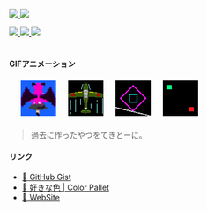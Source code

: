 <p align="left"> 
  <a href="http://twitter.com/0x0553">
    <img height="20" src="https://img.shields.io/twitter/follow/0x0553?label=Twitter&logo=twitter&style=flat" />
  </a>
  <a href="https://github.com/TomSuzuki">
    <img height="20" src="https://img.shields.io/github/followers/TomSuzuki?label=GitHub&logo=github&style=flat" />
  </a>
</p>

<div align="left">
  <a href="https://github.com/anuraghazra/github-readme-stats">
    <img src="https://github-readme-stats.vercel.app/api?username=tomsuzuki&count_private=true&show_icons=true" />
  </a>
  <a href="https://github.com/anuraghazra/github-readme-stats">
    <img src="https://github-readme-stats.vercel.app/api/top-langs/?username=tomsuzuki&layout=compact">
  </a>
  <a href="https://github.com/anuraghazra/github-readme-stats">
    <img src="https://github-readme-stats.vercel.app/api/wakatime?username=TomSuzuki">
  </a>
</div>

<br>

<!-- <img src="https://github.com/TomSuzuki/tomsuzuki/blob/master/images/stat.svg" alt="Alternative Text"/> -->

#### GIFアニメーション

<div align="left" style="margin: 1.5em;">
  <img width="64px" src="./img/01.gif" />
  <img src="./img/margin.gif" />
  <img width="64px" src="./img/02.gif" />
  <img src="./img/margin.gif" />
  <img width="64px" src="./img/03.gif" />
  <img src="./img/margin.gif" />
  <img width="64px" src="./img/04.gif" />
</div>

> 過去に作ったやつをてきとーに。  

#### リンク
- [💬 GitHub Gist](https://gist.github.com/TomSuzuki)
- [💙 好きな色 | Color Pallet](https://tomsuzuki.github.io/ColorPalette/)
- [🍣 WebSite](https://tomsuzuki.github.io/portfolio/)
